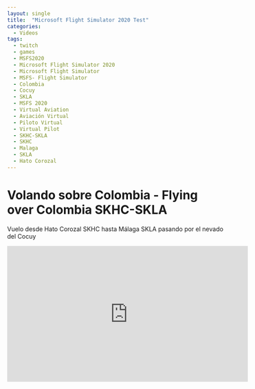 ```yaml
---
layout: single
title:  "Microsoft Flight Simulator 2020 Test"
categories:
  - Videos
tags: 
  - twitch
  - games
  - MSFS2020
  - Microsoft Flight Simulator 2020
  - Microsoft Flight Simulator
  - MSFS- Flight Simulator
  - Colombia
  - Cocuy
  - SKLA
  - MSFS 2020
  - Virtual Aviation
  - Aviación Virtual
  - Piloto Virtual
  - Virtual Pilot
  - SKHC-SKLA
  - SKHC
  - Malaga
  - SKLA
  - Hato Corozal
---
```


# Volando sobre Colombia - Flying over Colombia SKHC-SKLA

Vuelo desde Hato Corozal SKHC hasta Málaga SKLA pasando por el nevado del Cocuy

<iframe width="560" height="315" src="https://www.youtube.com/embed/U1Cez_9XPAE" frameborder="0" allow="accelerometer; autoplay; clipboard-write; encrypted-media; gyroscope; picture-in-picture" allowfullscreen></iframe>

